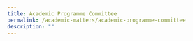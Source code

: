 ```yaml
---
title: Academic Programme Committee
permalink: /academic-matters/academic-programme-committee
description: ""
---
```

